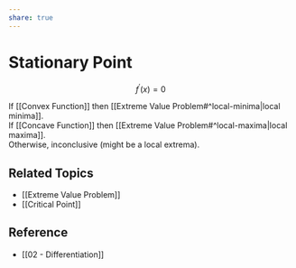 ```yaml
---
share: true
---
```


# Stationary Point

$$
f^{\prime}\left(x\right)=0
$$

If [[Convex Function]] then [[Extreme Value Problem#^local-minima|local minima]].  
If [[Concave Function]] then [[Extreme Value Problem#^local-maxima|local maxima]].  
Otherwise, inconclusive (might be a local extrema).

## Related Topics

- [[Extreme Value Problem]]
- [[Critical Point]]

## Reference

- [[02 - Differentiation]]

